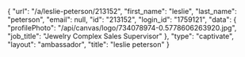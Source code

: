 {
    "url": "\/a\/leslie-peterson\/213152",
    "first_name": "leslie",
    "last_name": "peterson",
    "email": null,
    "id": "213152",
    "login_id": "1759121",
    "data": {
        "profilePhoto": "\/api\/canvas\/logo\/734078974-0.5778606263920.jpg",
        "job_title": "Jewelry Complex Sales Supervisor"
    },
    "type": "captivate",
    "layout": "ambassador",
    "title": "leslie peterson"
}